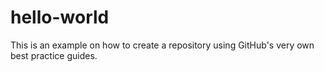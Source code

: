 # hello-world
This is an example on how to create a repository using GitHub's very own best practice guides.
